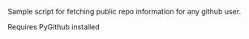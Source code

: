 Sample script for fetching public repo information for any github user.

Requires PyGithub installed
